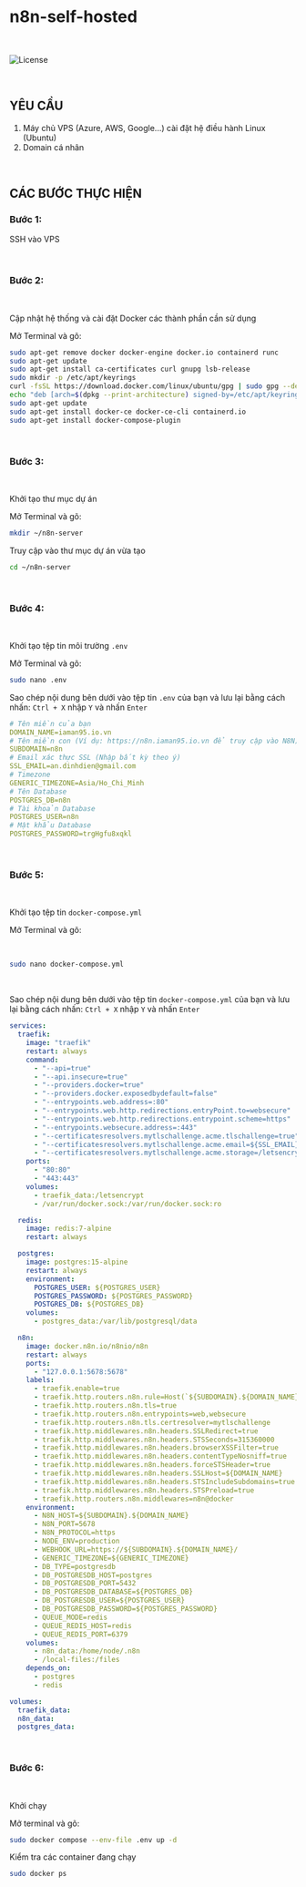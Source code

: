 # n8n-self-hosted

<br>

![License](https://img.shields.io/badge/license-MIT-green)

<br>

## YÊU CẦU

1. Máy chủ VPS (Azure, AWS, Google...) cài đặt hệ điều hành Linux (Ubuntu)
2. Domain cá nhân

<br>

## CÁC BƯỚC THỰC HIỆN

### Bước 1:

SSH vào VPS

<br>

### Bước 2:

<br>

Cập nhật hệ thống và cài đặt Docker các thành phần cần sử dụng

Mở Terminal và gõ:

```bash
sudo apt-get remove docker docker-engine docker.io containerd runc
sudo apt-get update
sudo apt-get install ca-certificates curl gnupg lsb-release
sudo mkdir -p /etc/apt/keyrings
curl -fsSL https://download.docker.com/linux/ubuntu/gpg | sudo gpg --dearmor -o /etc/apt/keyrings/docker.gpg
echo "deb [arch=$(dpkg --print-architecture) signed-by=/etc/apt/keyrings/docker.gpg] https://download.docker.com/linux/ubuntu $(lsb_release -cs) stable" | sudo tee /etc/apt/sources.list.d/docker.list > /dev/null
sudo apt-get update
sudo apt-get install docker-ce docker-ce-cli containerd.io
sudo apt-get install docker-compose-plugin
```
<br>

### Bước 3:

<br>

Khởi tạo thư mục dự án

Mở Terminal và gõ:

```bash
mkdir ~/n8n-server
```

Truy cập vào thư mục dự án vừa tạo

```bash
cd ~/n8n-server
```
<br>

### Bước 4:

<br>

Khởi tạo tệp tin môi trường `.env`

Mở Terminal và gõ:

```bash
sudo nano .env
```
Sao chép nội dung bên dưới vào tệp tin `.env` của bạn và lưu lại bằng cách nhấn: `Ctrl + X` nhập `Y` và nhấn `Enter`

```yaml
# Tên miền của bạn
DOMAIN_NAME=iaman95.io.vn
# Tên miền con (Ví dụ: https://n8n.iaman95.io.vn để truy cập vào N8N)
SUBDOMAIN=n8n
# Email xác thực SSL (Nhập bất kỳ theo ý)
SSL_EMAIL=an.dinhdien@gmail.com
# Timezone
GENERIC_TIMEZONE=Asia/Ho_Chi_Minh
# Tên Database
POSTGRES_DB=n8n
# Tài khoản Database
POSTGRES_USER=n8n
# Mật khẩu Database
POSTGRES_PASSWORD=trgHgfu8xqkl
```

<br>

### Bước 5:

<br>

Khởi tạo tệp tin `docker-compose.yml`

Mở Terminal và gõ:

<br>

```bash
sudo nano docker-compose.yml
```

<br>

Sao chép nội dung bên dưới vào tệp tin `docker-compose.yml` của bạn và lưu lại bằng cách nhấn: `Ctrl + X` nhập `Y` và nhấn `Enter`

```yaml
services:
  traefik:
    image: "traefik"
    restart: always
    command:
      - "--api=true"
      - "--api.insecure=true"
      - "--providers.docker=true"
      - "--providers.docker.exposedbydefault=false"
      - "--entrypoints.web.address=:80"
      - "--entrypoints.web.http.redirections.entryPoint.to=websecure"
      - "--entrypoints.web.http.redirections.entrypoint.scheme=https"
      - "--entrypoints.websecure.address=:443"
      - "--certificatesresolvers.mytlschallenge.acme.tlschallenge=true"
      - "--certificatesresolvers.mytlschallenge.acme.email=${SSL_EMAIL}"
      - "--certificatesresolvers.mytlschallenge.acme.storage=/letsencrypt/acme.json"
    ports:
      - "80:80"
      - "443:443"
    volumes:
      - traefik_data:/letsencrypt
      - /var/run/docker.sock:/var/run/docker.sock:ro

  redis:
    image: redis:7-alpine
    restart: always

  postgres:
    image: postgres:15-alpine
    restart: always
    environment:
      POSTGRES_USER: ${POSTGRES_USER}
      POSTGRES_PASSWORD: ${POSTGRES_PASSWORD}
      POSTGRES_DB: ${POSTGRES_DB}
    volumes:
      - postgres_data:/var/lib/postgresql/data

  n8n:
    image: docker.n8n.io/n8nio/n8n
    restart: always
    ports:
      - "127.0.0.1:5678:5678"
    labels:
      - traefik.enable=true
      - traefik.http.routers.n8n.rule=Host(`${SUBDOMAIN}.${DOMAIN_NAME}`)
      - traefik.http.routers.n8n.tls=true
      - traefik.http.routers.n8n.entrypoints=web,websecure
      - traefik.http.routers.n8n.tls.certresolver=mytlschallenge
      - traefik.http.middlewares.n8n.headers.SSLRedirect=true
      - traefik.http.middlewares.n8n.headers.STSSeconds=315360000
      - traefik.http.middlewares.n8n.headers.browserXSSFilter=true
      - traefik.http.middlewares.n8n.headers.contentTypeNosniff=true
      - traefik.http.middlewares.n8n.headers.forceSTSHeader=true
      - traefik.http.middlewares.n8n.headers.SSLHost=${DOMAIN_NAME}
      - traefik.http.middlewares.n8n.headers.STSIncludeSubdomains=true
      - traefik.http.middlewares.n8n.headers.STSPreload=true
      - traefik.http.routers.n8n.middlewares=n8n@docker
    environment:
      - N8N_HOST=${SUBDOMAIN}.${DOMAIN_NAME}
      - N8N_PORT=5678
      - N8N_PROTOCOL=https
      - NODE_ENV=production
      - WEBHOOK_URL=https://${SUBDOMAIN}.${DOMAIN_NAME}/
      - GENERIC_TIMEZONE=${GENERIC_TIMEZONE}
      - DB_TYPE=postgresdb
      - DB_POSTGRESDB_HOST=postgres
      - DB_POSTGRESDB_PORT=5432
      - DB_POSTGRESDB_DATABASE=${POSTGRES_DB}
      - DB_POSTGRESDB_USER=${POSTGRES_USER}
      - DB_POSTGRESDB_PASSWORD=${POSTGRES_PASSWORD}
      - QUEUE_MODE=redis
      - QUEUE_REDIS_HOST=redis
      - QUEUE_REDIS_PORT=6379
    volumes:
      - n8n_data:/home/node/.n8n
      - /local-files:/files
    depends_on:
      - postgres
      - redis

volumes:
  traefik_data:
  n8n_data:
  postgres_data:
```

<br>

### Bước 6:

<br>

Khởi chạy

Mở terminal và gõ:

```bash
sudo docker compose --env-file .env up -d
```

Kiểm tra các container đang chạy

```bash
sudo docker ps
```
